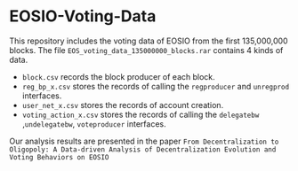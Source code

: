 # EOSIO-Voting-Data

This repository includes the voting data of EOSIO from the first 135,000,000 blocks. The file ``EOS_voting_data_135000000_blocks.rar`` contains 4 kinds of data. 

- ``block.csv`` records the block producer of each block. 
- ``reg_bp_x.csv`` stores the records of calling the ``regproducer`` and ``unregprod`` interfaces. 
- ``user_net_x.csv`` stores the records of account creation. 
- ``voting_action_x.csv`` stores the records of calling the ``delegatebw`` ,``undelegatebw``, ``voteproducer`` interfaces. 



Our analysis results are presented in the paper ``From Decentralization to Oligopoly: A Data-driven Analysis of Decentralization Evolution and Voting Behaviors on EOSIO``
